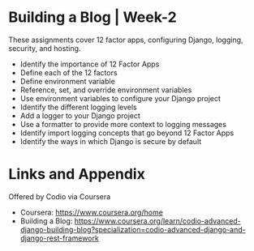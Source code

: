 # Building a Blog | Week-2

These assignments cover 12 factor apps, configuring Django, logging, security, and hosting. 

* Identify the importance of 12 Factor Apps
* Define each of the 12 factors
* Define environment variable
* Reference, set, and override environment variables
* Use environment variables to configure your Django project
* Identify the different logging levels
* Add a logger to your Django project
* Use a formatter to provide more context to logging messages
* Identify import logging concepts that go beyond 12 Factor Apps
* Identify the ways in which Django is secure by default

Links and Appendix
========================================================
Offered by Codio via Coursera

- Coursera: https://www.coursera.org/home
- Building a Blog: https://www.coursera.org/learn/codio-advanced-django-building-blog?specialization=codio-advanced-django-and-django-rest-framework
